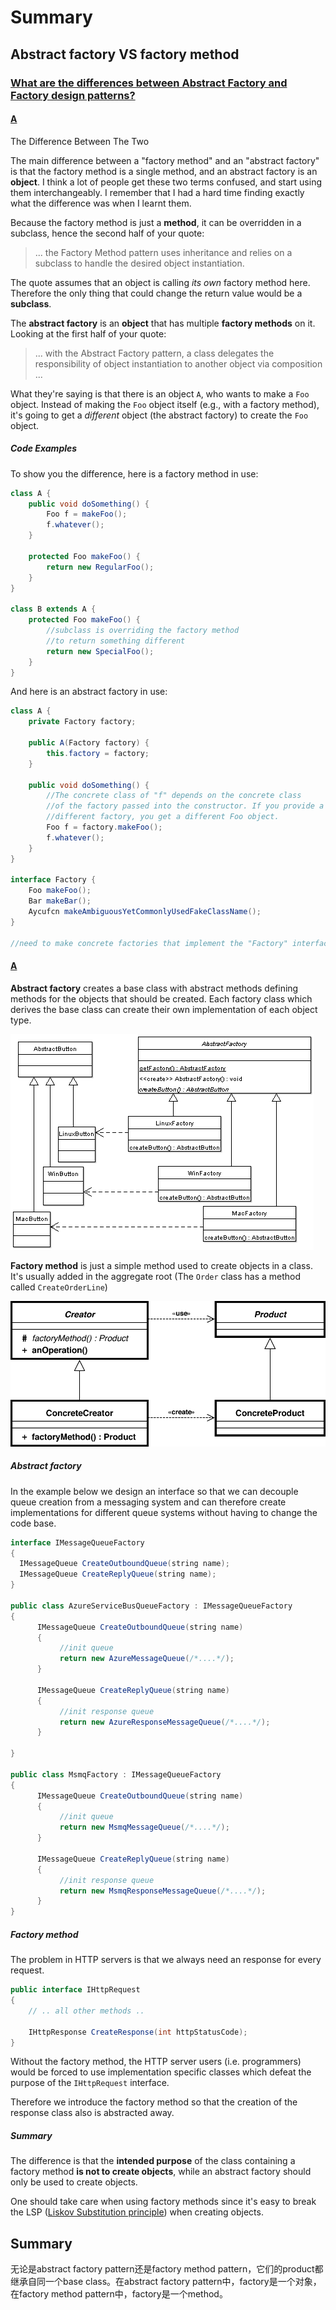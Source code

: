 # Summary



## Abstract factory VS factory method

### [What are the differences between Abstract Factory and Factory design patterns?](https://stackoverflow.com/questions/5739611/what-are-the-differences-between-abstract-factory-and-factory-design-patterns)



#### [A](https://stackoverflow.com/a/5740020)

The Difference Between The Two

The main difference between a "factory method" and an "abstract factory" is that the factory method is a single method, and an abstract factory is an **object**. I think a lot of people get these two terms confused, and start using them interchangeably. I remember that I had a hard time finding exactly what the difference was when I learnt them.

Because the factory method is just a **method**, it can be overridden in a subclass, hence the second half of your quote:

> ... the Factory Method pattern uses inheritance and relies on a subclass to handle the desired object instantiation.

The quote assumes that an object is calling *its own* factory method here. Therefore the only thing that could change the return value would be a **subclass**.

The **abstract factory** is an **object** that has multiple **factory methods** on it. Looking at the first half of your quote:

> ... with the Abstract Factory pattern, a class delegates the responsibility of object instantiation to another object via composition ...

What they're saying is that there is an object `A`, who wants to make a `Foo` object. Instead of making the `Foo` object itself (e.g., with a factory method), it's going to get a *different* object (the abstract factory) to create the `Foo` object.

##### Code Examples

To show you the difference, here is a factory method in use:

```java
class A {
    public void doSomething() {
        Foo f = makeFoo();
        f.whatever();   
    }

    protected Foo makeFoo() {
        return new RegularFoo();
    }
}

class B extends A {
    protected Foo makeFoo() {
        //subclass is overriding the factory method 
        //to return something different
        return new SpecialFoo();
    }
}
```

And here is an abstract factory in use:

```java
class A {
    private Factory factory;

    public A(Factory factory) {
        this.factory = factory;
    }

    public void doSomething() {
        //The concrete class of "f" depends on the concrete class
        //of the factory passed into the constructor. If you provide a
        //different factory, you get a different Foo object.
        Foo f = factory.makeFoo();
        f.whatever();
    }
}

interface Factory {
    Foo makeFoo();
    Bar makeBar();
    Aycufcn makeAmbiguousYetCommonlyUsedFakeClassName();
}

//need to make concrete factories that implement the "Factory" interface here
```



#### [A](https://stackoverflow.com/a/5740080)

**Abstract factory** creates a base class with abstract methods defining methods for the objects that should be created. Each factory class which derives the base class can create their own implementation of each object type.

![enter image description here](./PythonAbstractFactory.png)

**Factory method** is just a simple method used to create objects in a class. It's usually added in the aggregate root (The `Order` class has a method called `CreateOrderLine`)

![enter image description here](./Factory_Method_UML_class_diagram.png)

##### Abstract factory

In the example below we design an interface so that we can decouple queue creation from a messaging system and can therefore create implementations for different queue systems without having to change the code base.

```JAVA
interface IMessageQueueFactory
{
  IMessageQueue CreateOutboundQueue(string name);
  IMessageQueue CreateReplyQueue(string name);
}

public class AzureServiceBusQueueFactory : IMessageQueueFactory
{
      IMessageQueue CreateOutboundQueue(string name)
      {
           //init queue
           return new AzureMessageQueue(/*....*/);
      }

      IMessageQueue CreateReplyQueue(string name)
      {
           //init response queue
           return new AzureResponseMessageQueue(/*....*/);
      }

}

public class MsmqFactory : IMessageQueueFactory
{
      IMessageQueue CreateOutboundQueue(string name)
      {
           //init queue
           return new MsmqMessageQueue(/*....*/);
      }

      IMessageQueue CreateReplyQueue(string name)
      {
           //init response queue
           return new MsmqResponseMessageQueue(/*....*/);
      }
}
```

##### Factory method

The problem in HTTP servers is that we always need an response for every request.

```JAVA
public interface IHttpRequest
{
    // .. all other methods ..

    IHttpResponse CreateResponse(int httpStatusCode);
}
```

Without the factory method, the HTTP server users (i.e. programmers) would be forced to use implementation specific classes which defeat the purpose of the `IHttpRequest` interface.

Therefore we introduce the factory method so that the creation of the response class also is abstracted away.

##### Summary

The difference is that the **intended purpose** of the class containing a factory method **is not to create objects**, while an abstract factory should only be used to create objects.

One should take care when using factory methods since it's easy to break the LSP ([Liskov Substitution principle](https://stackoverflow.com/questions/4428725/can-you-explain-liskov-substitution-principle-with-a-good-c-example)) when creating objects.



## Summary

无论是abstract factory pattern还是factory method pattern，它们的product都继承自同一个base class。在abstract factory pattern中，factory是一个对象，在factory method pattern中，factory是一个method。


